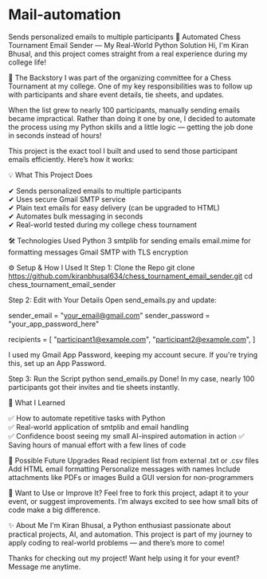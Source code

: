 # Mail-automation
Sends personalized emails to multiple participants
📧 Automated Chess Tournament Email Sender — My Real-World Python Solution
Hi, I'm Kiran Bhusal, and this project comes straight from a real experience during my college life!

🎯 The Backstory
I was part of the organizing committee for a Chess Tournament at my college. One of my key responsibilities was to follow up with participants and share event details, tie sheets, and updates.

When the list grew to nearly 100 participants, manually sending emails became impractical. Rather than doing it one by one, I decided to automate the process using my Python skills and a little logic — getting the job done in seconds instead of hours!

This project is the exact tool I built and used to send those participant emails efficiently. Here’s how it works:

💡 What This Project Does

✔ Sends personalized emails to multiple participants         
✔ Uses secure Gmail SMTP service  
✔ Plain text emails for easy delivery (can be upgraded to HTML)    
✔ Automates bulk messaging in seconds                        
✔ Real-world tested during my college chess tournament  

🛠️ Technologies Used
Python 3
smtplib for sending emails
email.mime for formatting messages
Gmail SMTP with TLS encryption

⚙️ Setup & How I Used It
Step 1: Clone the Repo
git clone https://github.com/kiranbhusal634/chess_tournament_email_sender.git
cd chess_tournament_email_sender

Step 2: Edit with Your Details
Open send_emails.py and update:

sender_email = "your_email@gmail.com"
sender_password = "your_app_password_here"

recipients = [
    "participant1@example.com",
    "participant2@example.com",
]

I used my Gmail App Password, keeping my account secure.
If you're trying this, set up an App Password.

Step 3: Run the Script
python send_emails.py
Done! In my case, nearly 100 participants got their invites and tie sheets instantly.

🚀 What I Learned

 ✅ How to automate repetitive tasks with Python     
 ✅ Real-world application of smtplib and email handling                   
 ✅ Confidence boost seeing my small AI-inspired automation in action
 ✅ Saving hours of manual effort with a few lines of code


🌱 Possible Future Upgrades
Read recipient list from external .txt or .csv files
Add HTML email formatting
Personalize messages with names
Include attachments like PDFs or images
Build a GUI version for non-programmers

🤝 Want to Use or Improve It?
Feel free to fork this project, adapt it to your event, or suggest improvements. I’m always excited to see how small bits of code make a big difference.

✨ About Me
I'm Kiran Bhusal, a Python enthusiast passionate about practical projects, AI, and automation. This project is part of my journey to apply coding to real-world problems — and there’s more to come!

Thanks for checking out my project!
Want help using it for your event? Message me anytime.



